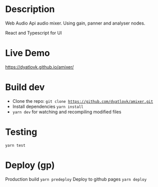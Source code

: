 # Description

Web Audio Api audio mixer.
Using gain, panner and analyser nodes.

React and Typescript for UI

# Live Demo

https://dyatlovk.github.io/amixer/

# Build dev

- Clone the repo: <code>git clone https://github.com/dyatlovk/amixer.git</code>
- Install dependencies <code>yarn install</code>
- <code>yarn dev</code> for watching and recompiling modified files

# Testing

<code>yarn test</code>

# Deploy (gp)
Production build
<code>yarn predeploy</code>
Deploy to github pages
<code>yarn deploy</code>
